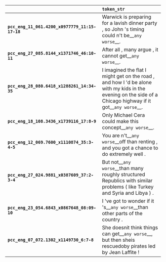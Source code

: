 |                                                | `token_str`                                                                                                                                                  |
|:-----------------------------------------------|:-------------------------------------------------------------------------------------------------------------------------------------------------------------|
| **`pcc_eng_11_061.4200_x0977779_11:15-17-18`** | Warwick is preparing for a lavish dinner party , so John 's timing could n't be__``any worse``__.                                                            |
| **`pcc_eng_27_085.8144_x1371746_46:10-11`**    | After all , many argue , it cannot get__``any worse``__.                                                                                                     |
| **`pcc_eng_28_080.6418_x1288261_14:34-35`**    | I imagined the flat I might get on the road , and how I 'd be alone with my kids in the evening on the side of a Chicago highway if it got__``any worse``__. |
| **`pcc_eng_18_108.3436_x1739116_17:8-9`**      | Only Michael Cera could make this concept__``any worse``__.                                                                                                  |
| **`pcc_eng_12_069.7600_x1110874_35:3-4-5`**    | You are n't__``any worse``__off than renting , and you got a chance to do extremely well .                                                                   |
| **`pcc_eng_27_024.9881_x0387609_37:2-3-4`**    | But not__``any worse``__than many roughly structured Republics with similar problems ( like Turkey and Syria and Libya ) .                                   |
| **`pcc_eng_23_054.6843_x0867648_08:09-10`**    | I 've got to wonder if it 's__``any worse``__than other parts of the country .                                                                               |
| **`pcc_eng_07_072.1302_x1149730_6:7-8`**       | She doesnit think things can get__``any worse``__, but then sheis rescuedoby pirates led by Jean Laffite !                                                   |